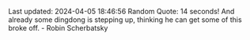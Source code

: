 Last updated: 2024-04-05 18:46:56
Random Quote: 14 seconds! And already some dingdong is stepping up, thinking he can get some of this broke off. - Robin Scherbatsky
